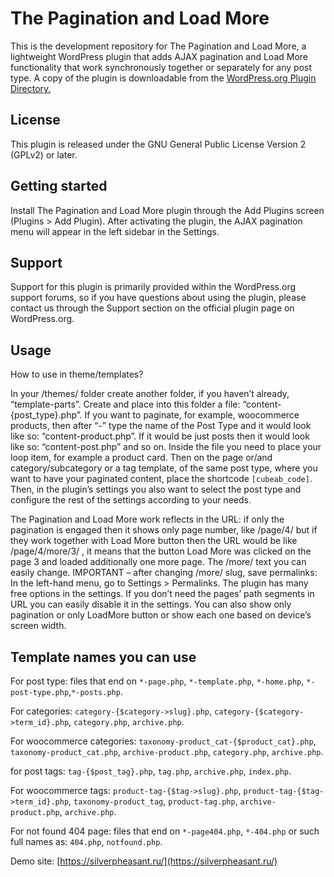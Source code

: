# The Pagination and Load More

This is the development repository for The Pagination and Load More, a lightweight WordPress plugin that adds AJAX pagination and Load More functionality that work synchronously together or separately for any post type. A copy of the plugin is downloadable from the [WordPress.org Plugin Directory.](https://wordpress.org/plugins/cubeb-pagination-and-load-more/)

## License

This plugin is released under the GNU General Public License Version 2 (GPLv2) or later.

## Getting started

Install The Pagination and Load More plugin through the Add Plugins screen (Plugins > Add Plugin). After activating the plugin, the AJAX pagination menu will appear in the left sidebar in the Settings.

## Support

Support for this plugin is primarily provided within the WordPress.org support forums, so if you have questions about using the plugin, please contact us through the Support section on the official plugin page on WordPress.org.

## Usage

How to use in theme/templates?

In your /themes/ folder create another folder, if you haven’t already, “template-parts”. Create and place into this folder a file: “content-{post_type}.php”. If you want to paginate, for example, woocommerce products, then after “-” type the name of the Post Type and it would look like so: “content-product.php”. If it would be just posts then it would look like so: “content-post.php” and so on. Inside the file you need to place your loop item, for example a product card. Then on the page or/and category/subcategory or a tag template, of the same post type, where you want to have your paginated content, place the shortcode `[cubeab_code]`. Then, in the plugin’s settings you also want to select the post type and configure the rest of the settings according to your needs.

The Pagination and Load More work reflects in the URL: if only the pagination is engaged then it shows only page number, like /page/4/ but if they work together with Load More button then the URL would be like /page/4/more/3/ , it means that the button Load More was clicked on the page 3 and loaded additionally one more page. The /more/ text you can easily change. IMPORTANT – after changing /more/ slug, save permalinks: In the left-hand menu, go to Settings > Permalinks. The plugin has many free options in the settings. If you don’t need the pages’ path segments in URL you can easily disable it in the settings. You can also show only pagination or only LoadMore button or show each one based on device’s screen width.

## Template names you can use

For post type: files that end on `*-page.php`, `*-template.php`, `*-home.php`, `*-post-type.php`,`*-posts.php`.

For categories: `category-{$category->slug}.php`, `category-{$category->term_id}.php`, `category.php`, `archive.php`.

For woocommerce categories: `taxonomy-product_cat-{$product_cat}.php`, `taxonomy-product_cat.php`, `archive-product.php`, `category.php`, `archive.php`.

for post tags: `tag-{$post_tag}.php`, `tag.php`, `archive.php`, `index.php`.

For woocommerce tags: `product-tag-{$tag->slug}.php`, `product-tag-{$tag->term_id}.php`, `taxonomy-product_tag`, `product-tag.php`, `archive-product.php`, `archive.php`.

For not found 404 page: files that end on `*-page404.php`, `*-404.php` or such full names as: `404.php`, `notfound.php`.

Demo site: [https://silverpheasant.ru/](https://silverpheasant.ru/)

